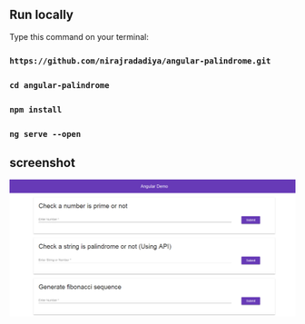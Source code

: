 ## Run locally

Type this command on your terminal:

### `https://github.com/nirajradadiya/angular-palindrome.git`
### `cd angular-palindrome`
### `npm install`
### `ng serve --open`

## screenshot

<img src="https://github.com/nirajradadiya/angular-palindrome/blob/master/AngularDemo.png" />
